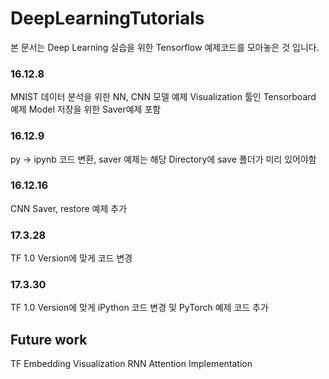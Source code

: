 # DeepLearningTutorials
본 문서는 Deep Learning 실습을 위한 Tensorflow 예제코드를 모아놓은 것 입니다.

### 16.12.8
MNIST 데이터 분석을 위한 NN, CNN 모델 예제
Visualization 툴인 Tensorboard 예제
Model 저장을 위한 Saver예제 포함

### 16.12.9
py -> ipynb 코드 변환,
saver 예제는 해당 Directory에 save 폴더가 미리 있어야함


### 16.12.16
CNN Saver, restore 예제 추가

### 17.3.28
TF 1.0 Version에 맞게 코드 변경

### 17.3.30
TF 1.0 Version에 맞게 iPython 코드 변경 및 PyTorch 예제 코드 추가


## Future work
TF Embedding Visualization
RNN
Attention Implementation
